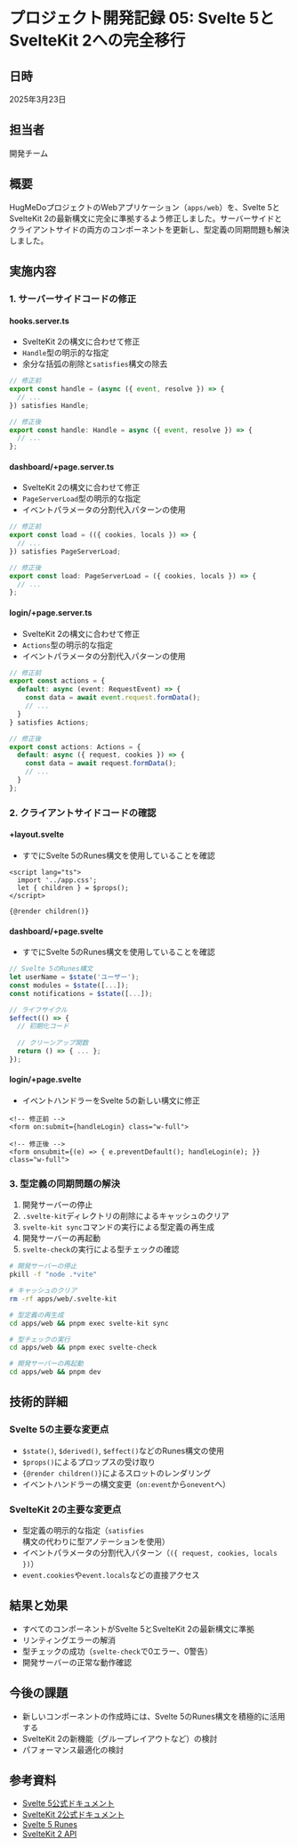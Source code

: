 # プロジェクト開発記録 05: Svelte 5とSvelteKit 2への完全移行

## 日時
2025年3月23日

## 担当者
開発チーム

## 概要
HugMeDoプロジェクトのWebアプリケーション（`apps/web`）を、Svelte 5とSvelteKit 2の最新構文に完全に準拠するよう修正しました。サーバーサイドとクライアントサイドの両方のコンポーネントを更新し、型定義の同期問題も解決しました。

## 実施内容

### 1. サーバーサイドコードの修正

#### hooks.server.ts
- SvelteKit 2の構文に合わせて修正
- `Handle`型の明示的な指定
- 余分な括弧の削除と`satisfies`構文の除去
```typescript
// 修正前
export const handle = (async ({ event, resolve }) => {
  // ...
}) satisfies Handle;

// 修正後
export const handle: Handle = async ({ event, resolve }) => {
  // ...
};
```

#### dashboard/+page.server.ts
- SvelteKit 2の構文に合わせて修正
- `PageServerLoad`型の明示的な指定
- イベントパラメータの分割代入パターンの使用
```typescript
// 修正前
export const load = (({ cookies, locals }) => {
  // ...
}) satisfies PageServerLoad;

// 修正後
export const load: PageServerLoad = ({ cookies, locals }) => {
  // ...
};
```

#### login/+page.server.ts
- SvelteKit 2の構文に合わせて修正
- `Actions`型の明示的な指定
- イベントパラメータの分割代入パターンの使用
```typescript
// 修正前
export const actions = {
  default: async (event: RequestEvent) => {
    const data = await event.request.formData();
    // ...
  }
} satisfies Actions;

// 修正後
export const actions: Actions = {
  default: async ({ request, cookies }) => {
    const data = await request.formData();
    // ...
  }
};
```

### 2. クライアントサイドコードの確認

#### +layout.svelte
- すでにSvelte 5のRunes構文を使用していることを確認
```svelte
<script lang="ts">
  import '../app.css';
  let { children } = $props();
</script>

{@render children()}
```

#### dashboard/+page.svelte
- すでにSvelte 5のRunes構文を使用していることを確認
```typescript
// Svelte 5のRunes構文
let userName = $state('ユーザー');
const modules = $state([...]);
const notifications = $state([...]);

// ライフサイクル
$effect(() => {
  // 初期化コード
  
  // クリーンアップ関数
  return () => { ... };
});
```

#### login/+page.svelte
- イベントハンドラーをSvelte 5の新しい構文に修正
```svelte
<!-- 修正前 -->
<form on:submit={handleLogin} class="w-full">

<!-- 修正後 -->
<form onsubmit={(e) => { e.preventDefault(); handleLogin(e); }} class="w-full">
```

### 3. 型定義の同期問題の解決

1. 開発サーバーの停止
2. `.svelte-kit`ディレクトリの削除によるキャッシュのクリア
3. `svelte-kit sync`コマンドの実行による型定義の再生成
4. 開発サーバーの再起動
5. `svelte-check`の実行による型チェックの確認

```bash
# 開発サーバーの停止
pkill -f "node .*vite"

# キャッシュのクリア
rm -rf apps/web/.svelte-kit

# 型定義の再生成
cd apps/web && pnpm exec svelte-kit sync

# 型チェックの実行
cd apps/web && pnpm exec svelte-check

# 開発サーバーの再起動
cd apps/web && pnpm dev
```

## 技術的詳細

### Svelte 5の主要な変更点
- `$state()`, `$derived()`, `$effect()`などのRunes構文の使用
- `$props()`によるプロップスの受け取り
- `{@render children()}`によるスロットのレンダリング
- イベントハンドラーの構文変更（`on:event`から`onevent`へ）

### SvelteKit 2の主要な変更点
- 型定義の明示的な指定（`satisfies`構文の代わりに型アノテーションを使用）
- イベントパラメータの分割代入パターン（`({ request, cookies, locals })`）
- `event.cookies`や`event.locals`などの直接アクセス

## 結果と効果
- すべてのコンポーネントがSvelte 5とSvelteKit 2の最新構文に準拠
- リンティングエラーの解消
- 型チェックの成功（`svelte-check`で0エラー、0警告）
- 開発サーバーの正常な動作確認

## 今後の課題
- 新しいコンポーネントの作成時には、Svelte 5のRunes構文を積極的に活用する
- SvelteKit 2の新機能（グループレイアウトなど）の検討
- パフォーマンス最適化の検討

## 参考資料
- [Svelte 5公式ドキュメント](https://svelte.dev/docs)
- [SvelteKit 2公式ドキュメント](https://kit.svelte.dev/docs)
- [Svelte 5 Runes](https://svelte.dev/docs/runes)
- [SvelteKit 2 API](https://kit.svelte.dev/docs/modules)
